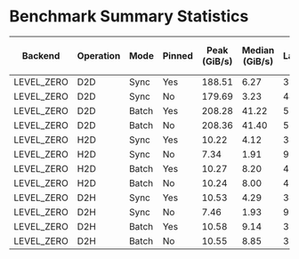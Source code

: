 # Benchmark Summary Statistics

| Backend | Operation | Mode | Pinned | Peak (GiB/s) | Median (GiB/s) | Min Latency (μs) |
| --- | --- | --- | --- | --- | --- | --- |
| LEVEL_ZERO | D2D | Sync | Yes | 188.51 | 6.27 | 38.18 |
| LEVEL_ZERO | D2D | Sync | No | 179.69 | 3.23 | 44.41 |
| LEVEL_ZERO | D2D | Batch | Yes | 208.28 | 41.22 | 5.19 |
| LEVEL_ZERO | D2D | Batch | No | 208.36 | 41.40 | 5.14 |
| LEVEL_ZERO | H2D | Sync | Yes | 10.22 | 4.12 | 34.84 |
| LEVEL_ZERO | H2D | Sync | No | 7.34 | 1.91 | 90.17 |
| LEVEL_ZERO | H2D | Batch | Yes | 10.27 | 8.20 | 4.27 |
| LEVEL_ZERO | H2D | Batch | No | 10.24 | 8.00 | 4.58 |
| LEVEL_ZERO | D2H | Sync | Yes | 10.53 | 4.29 | 34.10 |
| LEVEL_ZERO | D2H | Sync | No | 7.46 | 1.93 | 91.86 |
| LEVEL_ZERO | D2H | Batch | Yes | 10.58 | 9.14 | 3.45 |
| LEVEL_ZERO | D2H | Batch | No | 10.55 | 8.85 | 3.79 |

